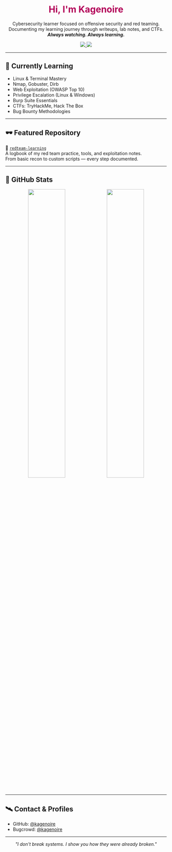 <h1 align="center"><b><span style="color:#b30059">Hi, I'm Kagenoire</span></b></h1>

<p align="center">
Cybersecurity learner focused on offensive security and red teaming.<br>
Documenting my learning journey through writeups, lab notes, and CTFs.<br>
<i><b>Always watching. Always learning.</b></i>
</p>

<p align="center">
  <a href="https://github.com/kagenoire">
    <img src="https://img.shields.io/github/followers/kagenoire?label=Follow&style=social" />
  </a>
  <a href="https://github.com/kagenoire/redteam-learning">
    <img src="https://img.shields.io/badge/Repo-RedTeam--Learning-blueviolet" />
  </a>
</p>

---

## 🧪 Currently Learning

- Linux & Terminal Mastery  
- Nmap, Gobuster, Dirb  
- Web Exploitation (OWASP Top 10)  
- Privilege Escalation (Linux & Windows)  
- Burp Suite Essentials  
- CTFs: TryHackMe, Hack The Box  
- Bug Bounty Methodologies  

---

## 🕶️ Featured Repository

📌 [`redteam-learning`](https://github.com/kagenoire/redteam-learning)  
A logbook of my red team practice, tools, and exploitation notes.  
From basic recon to custom scripts — every step documented.

---

## 🧠 GitHub Stats

<p align="center">
  <img src="https://github-readme-stats.vercel.app/api?username=kagenoire&show_icons=true&theme=tokyonight&hide=prs&count_private=true" width="48%" />
  <img src="https://github-readme-stats.vercel.app/api/top-langs/?username=kagenoire&layout=compact&theme=tokyonight" width="48%" />
</p>

---

## 🛰️ Contact & Profiles

- GitHub: [@kagenoire](https://github.com/kagenoire)  
- Bugcrowd: [@kagenoire](https://bugcrowd.com/kagenoire)  

---

<p align="center"><i>"I don't break systems. I show you how they were already broken."</i></p>
